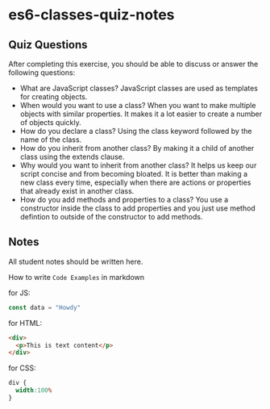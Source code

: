 # es6-classes-quiz-notes

## Quiz Questions

After completing this exercise, you should be able to discuss or answer the following questions:

- What are JavaScript classes?
JavaScript classes are used as templates for creating objects.
- When would you want to use a class?
When you want to make multiple objects with similar properties. It makes it a lot easier to create a number of objects quickly.
- How do you declare a class?
Using the class keyword followed by the name of the class.
- How do you inherit from another class?
By making it a child of another class using the extends clause.
- Why would you want to inherit from another class?
It helps us keep our script concise and from becoming bloated. It is better than making a new class every time, especially when there are actions or properties that already exist in another class.
- How do you add methods and properties to a class?
You use a constructor inside the class to add properties and you just use method defintion to outside of the constructor to add methods.

## Notes

All student notes should be written here.


How to write `Code Examples` in markdown

for JS:
```javascript
const data = "Howdy"
```

for HTML:
```html
<div>
  <p>This is text content</p>
</div>
```

for CSS:
```css
div {
  width:100%
}
```
